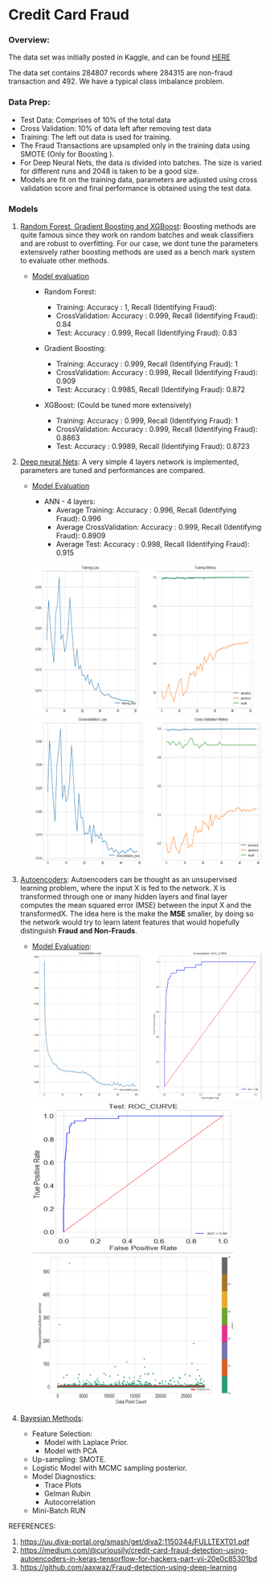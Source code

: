 # Credit Card Fraud

### Overview:

The data set was initially posted in Kaggle, and can be found [HERE](https://github.com/curiousily/Credit-Card-Fraud-Detection-using-Autoencoders-in-Keras/tree/master/data)

The data set contains 284807 records where 284315 are non-fraud transaction and 492. We have a typical class imbalance problem.


### Data Prep:

* Test Data: Comprises of 10% of the total data
* Cross Validation: 10% of data left after removing test data
* Training: The left out data is used for training.
* The Fraud Transactions are upsampled only in the training data using SMOTE (Only for Boosting ).
* For Deep Neural Nets, the data is divided into batches. The size is varied for different runs and 2048 is taken to be a good size. 
* Models are fit on the training data, parameters are adjusted using cross validation score and final performance is obtained using the test data. 

### Models

1. [Random Forest, Gradient Boosting and XGBoost](https://github.com/Sardhendu/Data-Science-Projects/blob/master/CreditCardFraudDetection/models/boosting.py): Boosting methods are quite famous since they work on random batches and weak classifiers and are robust to overfitting. For our case, we dont tune the parameters extensively rather boosting methods are used as a bench mark system to evaluate other methods.

    * [Model evaluation](https://github.com/Sardhendu/Data-Science-Projects/blob/master/CreditCardFraudDetection/model_eval_boost.ipynb)
        * Random Forest: 
            * Training: Accuracy : 1, Recall (Identifying Fraud):
            * CrossValidation: Accuracy : 0.999, Recall (Identifying Fraud): 0.84
            * Test: Accuracy : 0.999, Recall (Identifying Fraud): 0.83
        
        * Gradient Boosting:
            * Training: Accuracy : 0.999, Recall (Identifying Fraud): 1
            * CrossValidation: Accuracy : 0.998, Recall (Identifying Fraud): 0.909
            * Test: Accuracy : 0.9985, Recall (Identifying Fraud): 0.872
            
        * XGBoost: (Could be tuned more extensively)
            * Training: Accuracy : 0.999, Recall (Identifying Fraud): 1
            * CrossValidation: Accuracy : 0.999, Recall (Identifying Fraud): 0.8863
            * Test: Accuracy : 0.9989, Recall (Identifying Fraud): 0.8723
        
        
2. [Deep neural Nets](https://github.com/Sardhendu/Data-Science-Projects/blob/master/CreditCardFraudDetection/models/nnet.py): A very simple 4 layers network is implemented, parameters are tuned and performances are compared.
        
    * [Model Evaluation](https://github.com/Sardhendu/Data-Science-Projects/blob/master/CreditCardFraudDetection/model_eval_deepL.ipynb)
        
        * ANN - 4 layers:
            * Average Training: Accuracy : 0.996, Recall (Identifying Fraud): 0.996
            * Average CrossValidation: Accuracy : 0.999, Recall (Identifying Fraud): 0.8909
            * Average Test: Accuracy : 0.998, Recall (Identifying Fraud): 0.915
            
        <img src="https://github.com/Sardhendu/Data-Science-Projects/blob/master/CreditCardFraudDetection/images/dl_training.png" width="800" height="300"><img src="https://github.com/Sardhendu/Data-Science-Projects/blob/master/CreditCardFraudDetection/images/dl_cross_valid.png" width="800" height="300">
     
3. [Autoencoders](https://github.com/Sardhendu/Data-Science-Projects/blob/master/CreditCardFraudDetection/models/autoencoders.py): Autoencoders can be thought as an unsupervised learning problem, where the input X is fed to the network. X is transformed through one or many hidden layers and final layer computes the mean squared error (MSE) between the input X and the transformedX. The idea here is the make the **MSE** smaller, by doing so the network would try to learn latent features that would hopefully distinguish **Fraud and Non-Frauds**.

    * [Model Evaluation](https://github.com/Sardhendu/Data-Science-Projects/blob/master/CreditCardFraudDetection/model_eval_autoEncoders.ipynb): 
        <img src="https://github.com/Sardhendu/Data-Science-Projects/blob/master/CreditCardFraudDetection/images/AEnc_train_valid_roc.png" width="800" height="300"><img src="https://github.com/Sardhendu/Data-Science-Projects/blob/master/CreditCardFraudDetection/images/AEnc_test_roc.png" width="400" height="300"><img src="https://github.com/Sardhendu/Data-Science-Projects/blob/master/CreditCardFraudDetection/images/AEnc_reconstruction_err_test.png" width="400" height="300">

4. [Bayesian Methods](https://github.com/Sardhendu/Data-Science-Projects/blob/master/CreditCardFraudDetection/models/bayesian_methods): 
    * Feature Selection: 
        * Model with Laplace Prior.
        * Model with PCA
    * Up-sampling: SMOTE.
    * Logistic Model with MCMC sampling posterior.
    * Model Diagnostics: 
        * Trace Plots 
        * Gelman Rubin
        * Autocorrelation
    * Mini-Batch RUN

REFERENCES:

1. https://uu.diva-portal.org/smash/get/diva2:1150344/FULLTEXT01.pdf
2. https://medium.com/@curiousily/credit-card-fraud-detection-using-autoencoders-in-keras-tensorflow-for-hackers-part-vii-20e0c85301bd 
3. https://github.com/aaxwaz/Fraud-detection-using-deep-learning